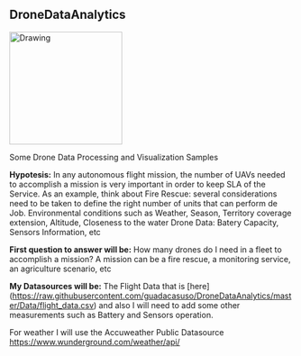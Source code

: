 ## DroneDataAnalytics

<img src="https://blogrepo.blob.core.windows.net/images/Guada.png" alt="Drawing" style="width: 200px;"/> 

Some Drone Data Processing and Visualization Samples

**Hypotesis:** 
In any autonomous flight mission, the number of UAVs needed to accomplish a mission is very important in order to keep SLA of the Service. 
As an example, think about Fire Rescue: several considerations need to be taken to define the right number of units that can perform de Job. 
Environmental conditions such as Weather, Season, Territory coverage extension, Altitude, Closeness to the water 
Drone Data: Batery Capacity, Sensors Information, etc  

**First question to answer will be:**
How many drones do I need in a fleet to accomplish a mission? 
A mission can be a fire rescue, a monitoring service, an agriculture scenario, etc 

**My Datasources will be:**
The Flight Data that is [here] (https://raw.githubusercontent.com/guadacasuso/DroneDataAnalytics/master/Data/flight_data.csv)  and also I will need to add some other measurements such as Battery and Sensors operation. 

For weather I will use the Accuweather Public Datasource https://www.wunderground.com/weather/api/  






